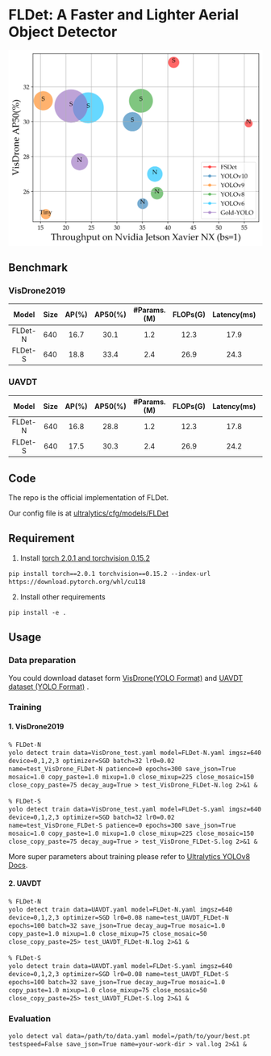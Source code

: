 # FLDet: A Faster and Lighter Aerial Object Detector

<p align="center">
    <img src="fig/result.png"  align="middle" width = "700" />
</p>



## Benchmark

### VisDrone2019

| Model   | Size | AP(%) | AP50(%) | #Params.(M) | FLOPs(G) | Latency(ms) | FPS  | Weight&train.log                                             |
| :-----: | ---- | :---: |:--------:| :---------: | :------: | :---------: | :--: | :----------------------------------------------------------: |
| FLDet-N | 640  | 16.7  | 30.1     | 1.2         | 12.3     | 17.9        | 55.9 | [Google Drive](https://drive.google.com/drive/folders/1BXsWjUddzvDL89Gw69CoPNBfCrCxNsb1?usp=sharing) |
| FLDet-S | 640  | 18.8  | 33.4     | 2.4         | 26.9     | 24.3        | 41.2 | [Google Drive](https://drive.google.com/drive/folders/1ktOuLqjgbrIYhcZ11jFlvhy_FGlm4lwj?usp=sharing) |

### UAVDT

|  Model  | Size | AP(%) | AP50(%) | #Params.(M) | FLOPs(G) | Latency(ms) | FPS  |                       Weight&train.log                       |
| :-----: | :--: | :---: | :-----: | :---------: | :------: | :---------: | :--: | :----------------------------------------------------------: |
| FLDet-N | 640  | 16.8  |  28.8   |     1.2     |   12.3   |    17.8     | 56.2 | [Google Drive](https://drive.google.com/drive/folders/1jGn8HVI6jfGbfvjtZ1pzlE2P4RoAEMcB?usp=sharing) |
| FLDet-S | 640  | 17.5  |  30.3   |     2.4     |   26.9   |    24.2     | 41.3 | [Google Drive](https://drive.google.com/drive/folders/1rwlBxh4RCH48dbJw4Uwil8ePuj-YQ5vt?usp=sharing) |



## Code

The repo is the official implementation of FLDet.

Our config file is at [ultralytics/cfg/models/FLDet](ultralytics/cfg/models/FLDet)



## Requirement

1. Install [torch 2.0.1 and torchvision 0.15.2](https://pytorch.org/)

```shell
pip install torch==2.0.1 torchvision==0.15.2 --index-url https://download.pytorch.org/whl/cu118
```

2. Install other requirements

```shell
pip install -e .
```



## Usage

### Data preparation

You could download dataset form [VisDrone(YOLO Format)](https://pan.baidu.com/s/1xWKSZrib3FEBM8R9yY-2Rw?pwd=ry6x ) and [UAVDT dataset (YOLO Format)](https://pan.baidu.com/s/14PREuNKf0gVQFjdKUJV-TA?pwd=sf4x) .

### Training

#### 1. VisDrone2019

```shell
% FLDet-N
yolo detect train data=VisDrone_test.yaml model=FLDet-N.yaml imgsz=640 device=0,1,2,3 optimizer=SGD batch=32 lr0=0.02 name=test_VisDrone_FLDet-N patience=0 epochs=300 save_json=True mosaic=1.0 copy_paste=1.0 mixup=1.0 close_mixup=225 close_mosaic=150 close_copy_paste=75 decay_aug=True > test_VisDrone_FLDet-N.log 2>&1 &

% FLDet-S
yolo detect train data=VisDrone_test.yaml model=FLDet-S.yaml imgsz=640 device=0,1,2,3 optimizer=SGD batch=32 lr0=0.02 name=test_VisDrone_FLDet-S patience=0 epochs=300 save_json=True mosaic=1.0 copy_paste=1.0 mixup=1.0 close_mixup=225 close_mosaic=150 close_copy_paste=75 decay_aug=True > test_VisDrone_FLDet-S.log 2>&1 &
```

More super parameters about training please refer to  [Ultralytics YOLOv8 Docs](https://docs.ultralytics.com/).

#### 2. UAVDT

```shell
% FLDet-N
yolo detect train data=UAVDT.yaml model=FLDet-N.yaml imgsz=640 device=0,1,2,3 optimizer=SGD lr0=0.08 name=test_UAVDT_FLDet-N epochs=100 batch=32 save_json=True decay_aug=True mosaic=1.0 copy_paste=1.0 mixup=1.0 close_mixup=75 close_mosaic=50 close_copy_paste=25> test_UAVDT_FLDet-N.log 2>&1 &

% FLDet-S
yolo detect train data=UAVDT.yaml model=FLDet-S.yaml imgsz=640 device=0,1,2,3 optimizer=SGD lr0=0.08 name=test_UAVDT_FLDet-S epochs=100 batch=32 save_json=True decay_aug=True mosaic=1.0 copy_paste=1.0 mixup=1.0 close_mixup=75 close_mosaic=50 close_copy_paste=25> test_UAVDT_FLDet-S.log 2>&1 &
```

### Evaluation

```shell
yolo detect val data=/path/to/data.yaml model=/path/to/your/best.pt testspeed=False save_json=True name=your-work-dir > val.log 2>&1 &
```
